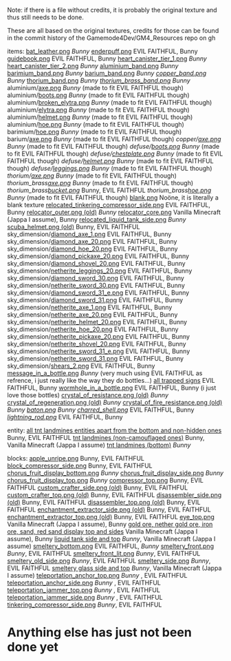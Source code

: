 Note: if there is a file without credits, it is probably the original texture and thus still needs to be done.

These are all based on the original textures, credits for those can be found in the commit history of the Gamemode4Dev/GM4_Resources repo on gh

items:
[bat_leather.png](assets/gm4/textures/item/bat_grenades/bat_leather.png) *Bunny*
[enderpuff.png](assets/gm4/textures/item/end_fishing/enderpuff2.png) EVIL FAITHFUL, Bunny
[guidebook.png](assets/gm4/textures/item/guidebook/guidebook.png) EVIL FAITHFUL, Bunny
[heart_canister_tier_1.png](assets/gm4/textures/item/heart_canisters/heart_canister_tier_1.png) *Bunny*
[heart_canister_tier_2.png](assets/gm4/textures/item/heart_canisters/heart_canister_tier_2.png) *Bunny*
[aluminium_band.png](assets/gm4/textures/item/metallurgy/band/aluminium_band.png) *Bunny*
[barimium_band.png](assets/gm4/textures/item/metallurgy/band/barimium_band.png) *Bunny*
[barium_band.png](assets/gm4/textures/item/metallurgy/band/barium_band.png) *Bunny*
*[copper_band.png](assets/gm4/textures/item/metallurgy/band/_copper_band.png)* *Bunny*
[thorium_band.png](assets/gm4/textures/item/metallurgy/band/thorium_band.png) *Bunny*
*[thorium_brass_band.png](assets/gm4/textures/item/metallurgy/band/_thorium_brass_band.png)* *Bunny*
aluminium/[axe.png](assets/gm4/textures/item/metallurgy/shamir/aluminium/axe.png) *Bunny* (made to fit EVIL FAITHFUL though)
aluminium/[boots.png](assets/gm4/textures/item/metallurgy/shamir/aluminium/boots.png) *Bunny* (made to fit EVIL FAITHFUL though)
aluminium/[broken_elytra.png](assets/gm4/textures/item/metallurgy/shamir/aluminium/broken_elytra.png) *Bunny* (made to fit EVIL FAITHFUL though)
aluminium/[elytra.png](assets/gm4/textures/item/metallurgy/shamir/aluminium/elytra.png) *Bunny* (made to fit EVIL FAITHFUL though)
aluminium/[helmet.png](assets/gm4/textures/item/metallurgy/shamir/aluminium/helmet.png) *Bunny* (made to fit EVIL FAITHFUL though)
aluminium/[hoe.png](assets/gm4/textures/item/metallurgy/shamir/aluminium/hoe.png) *Bunny* (made to fit EVIL FAITHFUL though)
barimium/[hoe.png](assets/gm4/textures/item/metallurgy/shamir/barimium/hoe.png) *Bunny* (made to fit EVIL FAITHFUL though)
barium/[axe.png](assets/gm4/textures/item/metallurgy/shamir/barium/axe.png) *Bunny* (made to fit EVIL FAITHFUL though)
*copper/[axe.png](assets/gm4/textures/item/metallurgy/shamir/_copper/axe.png)* *Bunny* (made to fit EVIL FAITHFUL though)
*defuse/[boots.png](assets/gm4/textures/item/metallurgy/shamir/_defuse/boots.png)* *Bunny* (made to fit EVIL FAITHFUL though)
*defuse/[chestplate.png](assets/gm4/textures/item/metallurgy/shamir/_defuse/chestplate.png)* *Bunny* (made to fit EVIL FAITHFUL though)
*defuse/[helmet.png](assets/gm4/textures/item/metallurgy/shamir/_defuse/helmet.png)* *Bunny* (made to fit EVIL FAITHFUL though)
*defuse/[leggings.png](assets/gm4/textures/item/metallurgy/shamir/_defuse/leggings.png)* *Bunny* (made to fit EVIL FAITHFUL though)
*thorium/[axe.png](assets/gm4/textures/item/metallurgy/shamir/thorium/_axe.png)* *Bunny* (made to fit EVIL FAITHFUL though)
*thorium_brass[axe.png](assets/gm4/textures/item/metallurgy/shamir/_thorium_brass/axe.png)* *Bunny* (made to fit EVIL FAITHFUL though)
*thorium_brass[bucket.png](assets/gm4/textures/item/metallurgy/shamir/_thorium_brass/bucket.png)* Bunny, EVIL FAITHFUL
*thorium_brass[hoe.png](assets/gm4/textures/item/metallurgy/shamir/_thorium_brass/hoe.png)* *Bunny* (made to fit EVIL FAITHFUL though)
[blank.png](assets/gm4/textures/item/relocators/blank.png) Noöne, it is literally a blank texture
[relocated_tinkering_compressor_side.png](assets/gm4/textures/item/relocators/relocated_tinkering_compressor_side.png) EVIL FAITHFUL, Bunny
[relocator_outer.png (old)](assets/gm4/textures/item/relocators/_relocator_outer.png) *Bunny*
[relocator_core.png](assets/gm4/textures/item/relocators/relocator_core.png) Vanilla Minecraft (Jappa I assume), Bunny
[relocated_liquid_tank_side.png](assets/gm4/textures/item/relocators/relocated_liquid_tank_side.png) *Bunny*
[scuba_helmet.png (old)](assets/gm4/textures/item/scuba_gear/_scuba_helmet.png) Bunny, EVIL FAITHFUL
sky_dimension/[diamond_axe_1.png](assets/gm4/textures/item/sky_dimension/diamond_axe_1.png) EVIL FAITHFUL, Bunny
sky_dimension/[diamond_axe_20.png](assets/gm4/textures/item/sky_dimension/diamond_axe_20.png) EVIL FAITHFUL, Bunny
sky_dimension/[diamond_hoe_20.png](assets/gm4/textures/item/sky_dimension/diamond_hoe_20.png) EVIL FAITHFUL, Bunny
sky_dimension/[diamond_pickaxe_20.png](assets/gm4/textures/item/sky_dimension/diamond_pickaxe_20.png) EVIL FAITHFUL, Bunny
sky_dimension/[diamond_shovel_20.png](assets/gm4/textures/item/sky_dimension/diamond_shovel_20.png) EVIL FAITHFUL, Bunny
sky_dimension/[netherite_leggings_20.png](assets/gm4/textures/item/sky_dimension/netherite_leggings_20.png) EVIL FAITHFUL, Bunny
sky_dimension/[diamond_sword_30.png](assets/gm4/textures/item/sky_dimension/diamond_sword_30.png) EVIL FAITHFUL, Bunny
sky_dimension/[netherite_sword_30.png](assets/gm4/textures/item/sky_dimension/netherite_sword_30.png) EVIL FAITHFUL, Bunny
sky_dimension/[diamond_sword_31_e.png](assets/gm4/textures/item/sky_dimension/diamond_sword_31_e.png) EVIL FAITHFUL, Bunny
sky_dimension/[diamond_sword_31.png](assets/gm4/textures/item/sky_dimension/diamond_sword_31.png) EVIL FAITHFUL, Bunny
sky_dimension/[netherite_axe_1.png](assets/gm4/textures/item/sky_dimension/netherite_axe_1.png) EVIL FAITHFUL, Bunny
sky_dimension/[netherite_axe_20.png](assets/gm4/textures/item/sky_dimension/netherite_axe_20.png) EVIL FAITHFUL, Bunny
sky_dimension/[netherite_helmet_20.png](assets/gm4/textures/item/sky_dimension/netherite_helmet_20.png) EVIL FAITHFUL, Bunny
sky_dimension/[netherite_hoe_20.png](assets/gm4/textures/item/sky_dimension/netherite_hoe_20.png) EVIL FAITHFUL, Bunny
sky_dimension/[netherite_pickaxe_20.png](assets/gm4/textures/item/sky_dimension/netherite_pickaxe_20.png) EVIL FAITHFUL, Bunny
sky_dimension/[netherite_shovel_20.png](assets/gm4/textures/item/sky_dimension/netherite_shovel_20.png) EVIL FAITHFUL, Bunny
sky_dimension/[netherite_sword_31_e.png](assets/gm4/textures/item/sky_dimension/netherite_sword_31_e.png) EVIL FAITHFUL, Bunny
sky_dimension/[netherite_sword_31.png](assets/gm4/textures/item/sky_dimension/netherite_sword_31.png) EVIL FAITHFUL, Bunny
sky_dimension/[shears_2.png](assets/gm4/textures/item/sky_dimension/shears_2.png) EVIL FAITHFUL, Bunny
[message_in_a_bottle.png](assets/gm4/textures/item/sunken_treasure/message_in_a_bottle.png) *Bunny* (very much using EVIL FAITHFUL as refrence, i just really like the way they do bottles...)
[all trapped signs](assets/gm4/textures/item/trapped_signs) EVIL FAITHFUL, Bunny
[wormhole_in_a_bottle.png](assets/gm4/textures/item/zauber_cauldrons.png) EVIL FAITHFUL, Bunny (i just love those bottles)
[crystal_of_resistance.png (old)](assets/gm4/textures/item/zauber_cauldrons/_crystal_of_resistance.png) *Bunny*
[crystal_of_regeneration.png (old)](assets/gm4/textures/item/zauber_cauldrons/_crystal_of_regeneration.png) *Bunny*
[crystal_of_fire_resistance.png (old)](assets/gm4/textures/item/zauber_cauldrons/_crystal_of_fire_resistance.png) *Bunny*
*[baton.png](assets/gm4/textures/item/_baton.png)* *Bunny*
*[charred_shell.png](assets/gm4/textures/item/_charred_shell.png)* EVIL FAITHFUL, Bunny
*[lightning_rod.png](assets/gm4/textures/item/_lightning_rod.png)* EVIL FAITHFUL, Bunny


entity:
[all tnt landmines entities apart from the bottom and non-hidden ones](assets/gm4/textures/entity/tnt_landmines) Bunny, EVIL FAITHFUL
[tnt landmines (non-camouflaged ones)](assets/gm4/textures/entity/tnt_landmines) Bunny, Vanilla Minecraft (Jappa I assume)
[tnt landmines (bottom)](assets/gm4/textures/entity/tnt_landmines) *Bunny*

blocks:
[apple_unripe.png](assets/gm4/textures/block/apple_unripe.png) Bunny, EVIL FAITHFUL
[block_compressor_side.png](assets/gm4/textures/block/block_compressor_side.png) Bunny, EVIL FAITHFUL
[chorus_fruit_display_bottom.png](assets/gm4/textures/block/chorus_fruit_display_bottom.png) *Bunny*
[chorus_fruit_display_side.png](assets/gm4/textures/block/chorus_fruit_display_side.png) *Bunny*
[chorus_fruit_display_top.png](assets/gm4/textures/block/chorus_fruit_display_top.png) *Bunny*
[compressor_top.png](assets/gm4/textures/block/compressor_top.png) Bunny, EVIL FAITHFUL
[custom_crafter_side.png (old)](assets/gm4/textures/block/_custom_crafter_side.png) Bunny, EVIL FAITHFUL
[custom_crafter_top.png (old)](assets/gm4/textures/block/_custom_crafter_top.png) Bunny, EVIL FAITHFUL
[disassembler_side.png (old)](assets/gm4/textures/block/_disassembler_side.png) Bunny, EVIL FAITHFUL
[disassembler_top.png (old)](assets/gm4/textures/block/_disassembler_top.png) Bunny, EVIL FAITHFUL
[enchantment_extractor_side.png (old)](assets/gm4/textures/block/_enchantment_extractor_side.png) Bunny, EVIL FAITHFUL
[enchantment_extractor_top.png (old)](assets/gm4/textures/block/_enchantment_extractor_top.png) Bunny, EVIL FAITHFUL
[eye_top.png](assets/gm4/textures/block/eye_top.png) Vanilla Minecraft (Jappa I assume), Bunny
[gold ore, nether gold ore, iron ore, sand, red sand display top and sides](assets/gm4/textures/block/) Vanilla Minecraft (Jappa I assume), Bunny
[liquid tank side and top](assets/gm4/textures/block/) *Bunny*, Vanilla Minecraft (Jappa I assume)
[smeltery_bottom.png](assets/gm4/textures/block/smeltery_bottom.png) EVIL FAITHFUL, *Bunny*
[smeltery_front.png](assets/gm4/textures/block/smeltery_front.png) *Bunny*, EVIL FAITHFUL
[smeltery_front_lit.png](assets/gm4/textures/block/smeltery_front_lit.png) *Bunny*, EVIL FAITHFUL
[smeltery_old_side.png](assets/gm4/textures/block/smeltery_old_side.png) *Bunny*, EVIL FAITHFUL
[smeltery_side.png](assets/gm4/textures/block/smeltery_side.png) *Bunny*, EVIL FAITHFUL
[smeltery glass side and top](assets/gm4/textures/block/) *Bunny*, Vanilla Minecraft (Jappa I assume)
[teleportation_anchor_top.png](assets/gm4/textures/block/teleportation_anchor_top.png) *Bunny* , EVIL FAITHFUL
[teleportation_anchor_side.png](assets/gm4/textures/block/teleportation_anchor_side.png) *Bunny* , EVIL FAITHFUL
[teleportation_jammer_top.png](assets/gm4/textures/block/teleportation_jammer_top.png) *Bunny* , EVIL FAITHFUL
[teleportation_jammer_side.png](assets/gm4/textures/block/teleportation_jammer_side.png) *Bunny* , EVIL FAITHFUL
[tinkering_compressor_side.png](assets/gm4/textures/block/tinkering_compressor_side.png) *Bunny*, EVIL FAITHFUL


# Anything else has just not been done yet
